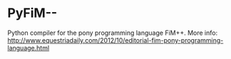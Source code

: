 PyFiM--
=======

Python compiler for the pony programming language FiM++. More info: http://www.equestriadaily.com/2012/10/editorial-fim-pony-programming-language.html